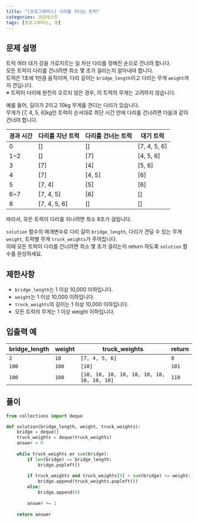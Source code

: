 ```yaml
---
title: "[프로그래머스] 다리를 지나는 트럭"
categories: 코딩테스트
tags: [프로그래머스, 큐]
---
```


## 문제 설명

트럭 여러 대가 강을 가로지르는 일 차선 다리를 정해진 순으로 건너려 합니다.  
모든 트럭이 다리를 건너려면 최소 몇 초가 걸리는지 알아내야 합니다.  
트럭은 1초에 1만큼 움직이며, 다리 길이는 `bridge_length`이고 다리는 무게 `weight`까지 견딥니다.  
※ 트럭이 다리에 완전히 오르지 않은 경우, 이 트럭의 무게는 고려하지 않습니다.  

예를 들어, 길이가 2이고 10kg 무게를 견디는 다리가 있습니다.  
무게가 [7, 4, 5, 6]kg인 트럭이 순서대로 최단 시간 안에 다리를 건너려면 다음과 같이 건너야 합니다.  

|경과 시간|다리를 지난 트럭|다리를 건너는 트럭|대기 트럭|
|---------|----------------|------------------|---------|
|0|[]|[]|[7, 4, 5, 6]|
|1~2|[]|[7]|[4, 5, 6]|
|3|[7]|[4]|[5, 6]|
|4|[7]|[4, 5]|[6]|
|5|[7, 4]|[5]|[6]|
|6~7|[7, 4, 5]|[6]|[]|
|8|[7, 4, 5, 6]|[]|[]|

따라서, 모든 트럭이 다리를 지나려면 최소 8초가 걸립니다.  

`solution` 함수의 매개변수로 다리 길이 `bridge_length`, 다리가 견딜 수 있는 무게 `weight`, 트럭별 무게 `truck_weights`가 주어집니다.  
이때 모든 트럭이 다리를 건너려면 최소 몇 초가 걸리는지 return 하도록 `solution` 함수를 완성하세요.

## 제한사항

- `bridge_length`는 1 이상 10,000 이하입니다.
- `weight`는 1 이상 10,000 이하입니다.
- `truck_weights`의 길이는 1 이상 10,000 이하입니다.
- 모든 트럭의 무게는 1 이상 weight 이하입니다.

## 입출력 예

|bridge_length|weight|truck_weights|return|
|-------------|------|-------------|------|
|`2`|`10`|`[7, 4, 5, 6]`|`8`|
|`100`|`100`|`[10]`|`101`|
|`100`|`100`|`[10, 10, 10, 10, 10, 10, 10, 10, 10, 10]`|`110`|

## 풀이

```python
from collections import deque

def solution(bridge_length, weight, truck_weights):
    bridge = deque()
    truck_weights = deque(truck_weights)
    answer = 0
    
    while truck_weights or sum(bridge):
        if len(bridge) == bridge_length:
            bridge.popleft()
        
        if truck_weights and truck_weights[0] + sum(bridge) <= weight:
            bridge.append(truck_weights.popleft())
        else:
            bridge.append(0)
            
        answer += 1
    
    return answer
```